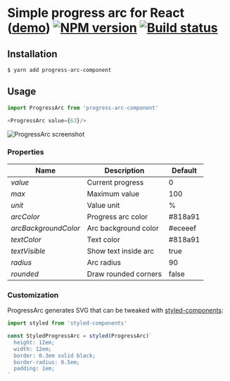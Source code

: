 # Simple progress arc for React ([demo](http://szastupov.github.io/progress-arc-component)) [![NPM version][npm-image]][npm-link] [![Build status][travis-image]][travis-link]

## Installation

    $ yarn add progress-arc-component

## Usage

```javascript
import ProgressArc from 'progress-arc-component'

<ProgressArc value={63}/>
```

![ProgressArc screenshot](http://i.imgur.com/vgxgdi9.png)

### Properties

 Name                 | Description          | Default
 -------------------- | -------------------- | -------
 *value*              | Current progress     | 0
 *max*                | Maximum value        | 100
 *unit*               | Value unit           | %
 *arcColor*           | Progress arc color   | #818a91
 *arcBackgroundColor* | Arc background color | #eceeef
 *textColor*          | Text color           | #818a91
 *textVisible*        | Show text inside arc | true
 *radius*             | Arc radius           | 90
 *rounded*            | Draw rounded corners | false

### Customization

ProgressArc generates SVG that can be tweaked with [styled-components][1]:

```javascript
import styled from 'styled-components'

const StyledProgressArc = styled(ProgressArc)`
  height: 12em;
  width: 12em;
  border: 0.3em solid black;
  border-radius: 0.5em;
  padding: 1em;
`
```


[1]: https://github.com/styled-components/styled-components
[npm-image]: https://img.shields.io/npm/v/progress-arc-component.svg?style=flat
[npm-link]: https://npmjs.org/package/progress-arc-component
[travis-image]: https://img.shields.io/travis/szastupov/progress-arc-component.svg?style=flat
[travis-link]: https://travis-ci.org/szastupov/progress-arc-component
